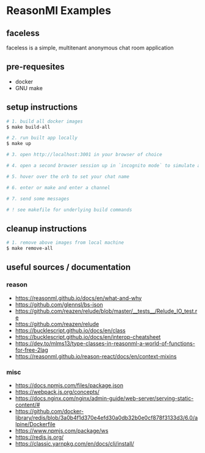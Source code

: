 # ReasonMl Examples

## faceless

faceless is a simple, multitenant anonymous chat room application

## pre-requesites

- docker
- GNU make

## setup instructions

```sh
# 1. build all docker images
$ make build-all

# 2. run built app locally
$ make up

# 3. open http://localhost:3001 in your browser of choice

# 4. open a second browser session up in `incognito mode` to simulate a second user

# 5. hover over the orb to set your chat name

# 6. enter or make and enter a channel

# 7. send some messages

# ! see makefile for underlying build commands
```

## cleanup instructions

```sh
# 1. remove above images from local machine
$ make remove-all
```

## useful sources / documentation

### reason

- https://reasonml.github.io/docs/en/what-and-why
- https://github.com/glennsl/bs-json
- https://github.com/reazen/relude/blob/master/__tests__/Relude_IO_test.re
- https://github.com/reazen/relude
- https://bucklescript.github.io/docs/en/class
- https://bucklescript.github.io/docs/en/interop-cheatsheet
- https://dev.to/mlms13/type-classes-in-reasonml-a-world-of-functions-for-free-2lag
- https://reasonml.github.io/reason-react/docs/en/context-mixins

### misc

- https://docs.npmjs.com/files/package.json
- https://webpack.js.org/concepts/
- https://docs.nginx.com/nginx/admin-guide/web-server/serving-static-content/#
- https://github.com/docker-library/redis/blob/3a0b4f1d370e4efd30a0db32b0e0cf878f3133d3/6.0/alpine/Dockerfile
- https://www.npmjs.com/package/ws
- https://redis.js.org/
- https://classic.yarnpkg.com/en/docs/cli/install/

